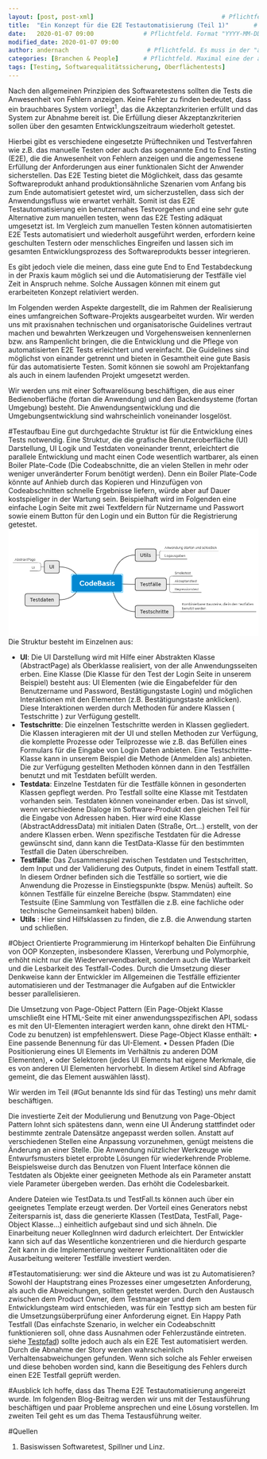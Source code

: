 ```yaml
---
layout: [post, post-xml]                                    # Pflichtfeld. Nicht ändern!
title:  "Ein Konzept für die E2E Testautomatisierung (Teil 1)"       # Pflichtfeld. Bitte einen Titel für den Blog Post angeben.
date:   2020-01-07 09:00              # Pflichtfeld. Format "YYYY-MM-DD HH:MM". Muss für Veröffentlichung in der Vergangenheit liegen. (Für Preview egal)
modified_date: 2020-01-07 09:00
author: andernach                      # Pflichtfeld. Es muss in der "authors.yml" einen Eintrag mit diesem Namen geben.
categories: [Branchen & People]       # Pflichtfeld. Maximal eine der angegebenen Kategorien verwenden.
tags: [Testing, Softwarequalitätssicherung, Oberflächentests]                       # Optional.
---
```


Nach den allgemeinen Prinzipien des Softwaretestens sollten die Tests die Anwesenheit von Fehlern anzeigen.
Keine Fehler zu finden bedeutet, dass ein brauchbares System vorliegt<sup>1</sup>, das die Akzeptanzkriterien erfüllt und das System zur Abnahme bereit ist.
Die Erfüllung dieser Akzeptanzkriterien sollen über den gesamten Entwicklungszeitraum wiederholt getestet.

Hierbei gibt es verschiedene eingesetzte Prüftechniken und Testverfahren wie z.B. das manuelle Testen oder auch das sogenannte End to End Testing (E2E), die die Anwesenheit von Fehlern anzeigen und die angemessene Erfüllung der Anforderungen aus einer funktionalen Sicht der Anwender sicherstellen.
Das E2E Testing bietet die Möglichkeit, dass das gesamte Softwareprodukt anhand produktionsähnliche Szenarien vom Anfang bis zum Ende automatisiert getestet wird, um sicherzustellen, dass sich der Anwendungsfluss wie erwartet verhält.
Somit ist das E2E Testautomatisierung ein benutzernahes Testvorgehen und eine sehr gute Alternative zum manuellen testen, wenn das E2E Testing adäquat umgesetzt ist.
Im Vergleich zum manuellen Testen können automatisierten E2E Tests automatisiert und wiederholt ausgeführt werden, erfordern keine geschulten Testern oder menschliches Eingreifen und lassen sich im gesamten Entwicklungsprozess des Softwareprodukts besser integrieren.

Es gibt jedoch viele die meinen, dass eine gute End to End Testabdeckung in der Praxis kaum möglich sei und die Automatisierung der Testfälle viel Zeit in Anspruch nehme.
Solche Aussagen können mit einem gut erarbeiteten Konzept relativiert werden.

Im Folgenden werden Aspekte dargestellt, die im Rahmen der Realisierung eines umfangreichen Software-Projekts ausgearbeitet wurden.
Wir werden uns mit praxisnahen technischen und organisatorische Guidelines vertraut machen und bewahrten Werkzeugen und Vorgehensweisen kennenlernen bzw. ans Rampenlicht bringen, die die Entwicklung und die Pflege von automatisierten E2E Tests erleichtert und vereinfacht.
Die Guidelines sind möglichst von einander getrennt und bieten in Gesamtheit eine gute Basis für das automatisierte Testen.
Somit können sie sowohl am Projektanfang als auch in einem laufenden Projekt umgesetzt werden.

Wir werden uns mit einer Softwarelösung beschäftigen, die aus einer Bedienoberfläche (fortan die Anwendung) und den Backendsysteme (fortan Umgebung) besteht.
Die Anwendungsentwicklung und die Umgebungsentwicklung sind wahrscheinlich voneinander losgelöst. 

#Testaufbau
Eine gut durchgedachte Struktur ist für die Entwicklung eines Tests notwendig.
Eine Struktur, die die grafische Benutzeroberfläche (UI) Darstellung, UI Logik und Testdaten voneinander trennt, erleichtert die parallele Entwicklung und macht einen Code wesentlich wartbarer, als einen Boiler Plate-Code (Die Codeabschnitte, die an vielen Stellen in mehr oder weniger unveränderter Forum benötigt werden).
Denn ein Boiler Plate-Code könnte auf Anhieb durch das Kopieren und Hinzufügen von Codeabschnitten schnelle Ergebnisse liefern, würde aber auf Dauer kostspieliger in der Wartung sein. 
Beispielhaft wird im Folgenden eine einfache Login Seite mit zwei Textfeldern für Nutzername und Passwort sowie einem Button für den Login und ein Button für die Registrierung getestet.
![Vorgeschlagene Struktur](/assets/images/posts/konzept-fuer-die-e2e-testautomatisierung/struktur.png)      
Die Struktur besteht im Einzelnen aus: 	
* __UI__: Die UI Darstellung wird mit Hilfe einer Abstrakten Klasse (AbstractPage) als Oberklasse realisiert, von der alle Anwendungsseiten erben.
Eine Klasse (Die Klasse für den Test der Login Seite in unserem Beispiel) besteht aus: UI Elementen (wie die Eingabefelder für den Benutzername und Password, Bestätigungstaste Login) und möglichen Interaktionen mit den Elementen (z.B. Bestätigungstaste anklicken).
Diese Interaktionen werden durch Methoden für andere Klassen ( Testschritte ) zur Verfügung gestellt. 
* __Testschritte__: Die einzelnen Testschritte werden in Klassen gegliedert.
Die Klassen interagieren mit der UI und stellen Methoden zur Verfügung, die komplette Prozesse oder Teilprozesse wie z.B. das Befüllen eines Formulars für die Eingabe von Login Daten anbieten.
Eine Testschritte-Klasse kann in unserem Beispiel die Methode (Anmelden als) anbieten.
Die zur Verfügung gestellten Methoden können dann in den Testfällen benutzt und mit Testdaten befüllt werden.
* __Testdata__: Einzelne Testdaten für die Testfälle können in gesonderten Klassen gepflegt werden.
Pro Testfall sollte eine Klasse mit Testdaten vorhanden sein.
Testdaten können voneinander erben.
Das ist sinvoll, wenn verschiedene Dialoge im Software-Produkt den gleichen Teil für die Eingabe von Adressen haben.
Hier wird eine Klasse (AbstractAddressData) mit initialen Daten (Straße, Ort...) erstellt, von der andere Klassen erben.
Wenn spezifische Testdaten für die Adresse gewünscht sind, dann kann die TestData-Klasse für den bestimmten Testfall die Daten überschreiben.
* __Testfälle__: Das Zusammenspiel zwischen Testdaten und Testschritten, dem Input und der Validierung des Outputs, findet in einem Testfall statt.
In diesem Ordner befinden sich die Testfälle so sortiert, wie die Anwendung die Prozesse in Einstiegspunkte (bspw. Menüs) aufteilt.
So können Testfälle für einzelne Bereiche (bspw. Stammdaten) eine Testsuite (Eine Sammlung von Testfällen die z.B. eine fachliche oder technische Gemeinsamkeit haben) bilden.
* __Utils__ : Hier sind Hilfsklassen zu finden, die z.B. die Anwendung starten und schließen.


#Object Orientierte Programmierung im Hinterkopf behalten
Die Einführung von OOP Konzepten, insbesondere Klassen, Vererbung und Polymorphie, erhöht nicht nur die Wiederverwendbarkeit, sondern auch die Wartbarkeit und die Lesbarkeit des Testfall-Codes.
Durch die Umsetzung dieser Denkweise kann der Entwickler im Allgemeinen die Testfälle effizienter automatisieren und der Testmanager die Aufgaben auf die Entwickler besser parallelisieren. 

Die Umsetzung von  Page-Object Pattern (Ein Page-Objekt Klasse umschließt eine HTML-Seite mit einer anwendungsspezifischen API, sodass es mit den UI-Elementen interagiert werden kann, ohne direkt den HTML-Code zu benutzen) ist empfehlenswert.
Diese Page-Object Klasse enthält:
•	Eine passende Benennung für das UI-Element.
•	Dessen Pfaden (Die Positionierung eines UI Elements im Verhältnis zu anderen DOM Elementen),
•	oder Selektoren (jedes UI Elements hat eigene Merkmale, die es von anderen UI Elementen hervorhebt. In diesem Artikel sind Abfrage gemeint, die das Element auswählen lässt).

Wir werden im Teil (#Gut benannte Ids sind für das Testing) uns mehr damit beschäftigen.

Die investierte Zeit der Modulierung und Benutzung von Page-Object Pattern lohnt sich spätestens dann, wenn eine UI Änderung stattfindet oder bestimmte zentrale Datensätze angepasst werden sollen.
Anstatt auf verschiedenen Stellen eine Anpassung vorzunehmen, genügt meistens die Änderung an einer Stelle.
Die Anwendung nützlicher Werkzeuge wie Entwurfsmusters bietet erprobte Lösungen für wiederkehrende Probleme.
Beispielsweise durch das Benutzen von Fluent Interface können die Testdaten als Objekte einer geeigneten Methode als ein Parameter anstatt viele Parameter übergeben werden.
Das erhöht die Codelesbarkeit.

Andere Dateien wie TestData.ts und TestFall.ts können auch über ein geeignetes Template erzeugt werden.
Der Vorteil eines Generators nebst Zeitersparnis ist, dass die generierte Klassen (TestData, TestFall, Page-Object Klasse…) einheitlich aufgebaut sind und sich ähneln.
Die Einarbeitung neuer KollegInnen wird dadurch erleichtert.
Der Entwickler kann sich auf das Wesentliche konzentrieren und die hierdurch gesparte Zeit kann in die Implementierung weiterer Funktionalitäten oder die Ausarbeitung weiterer Testfälle investiert werden. 

#Testautomatisierung: wer sind die Akteure und was ist zu Automatisieren?
Sowohl der Hauptstrang eines Prozesses einer umgesetzten Anforderung, als auch die Abweichungen, sollten getestet werden. 
Durch den Austausch zwischen dem Product Owner, dem Testmanager und dem Entwicklungsteam wird entschieden, was für ein Testtyp sich am besten für die Umsetzungsüberprüfung einer Anforderung eignet. 
Ein Happy Path Testfall (Das einfachste Szenario, in welcher ein Codeabschnitt funktionieren soll, ohne dass Ausnahmen oder Fehlerzustände eintreten.
siehe [Testpfad](https://de.wikipedia.org/wiki/Testpfad)) sollte jedoch auch als ein E2E Test automatisiert werden.
Durch die Abnahme der Story werden wahrscheinlich Verhaltensabweichungen gefunden.
Wenn sich solche als Fehler erweisen und diese behoben worden sind, kann die Beseitigung des Fehlers durch einen E2E Testfall geprüft werden. 


#Ausblick
Ich hoffe, dass das Thema E2E Testautomatisierung angereizt wurde.
Im folgenden Blog-Beitrag werden wir uns mit der Testausführung beschäftigen und paar Probleme ansprechen und eine Lösung vorstellen.
Im zweiten Teil geht es um das Thema Testausführung weiter.
   
#Quellen
1. Basiswissen Softwaretest, Spillner und Linz.
